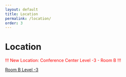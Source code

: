 ```yaml
---
layout: default
title: Location
permalink: /location/
order: 3
---
```

# Location

<span style="color:red">!!! New Location: Conference Center Level -3 - Room B !!! </span>

[Room B Level -3](../images/room-b.png)
